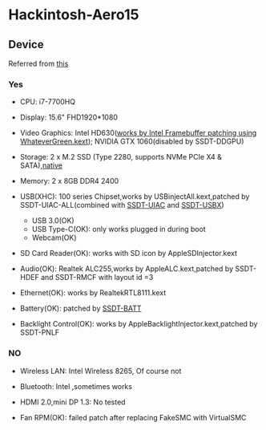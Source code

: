 # Hackintosh-Aero15

## Device 

Referred from [this](https://www.gigabyte.com/Laptop/AERO-15--i7-7700HQ#sp)

### Yes 

- CPU: i7-7700HQ

- Display: 15.6" FHD1920*1080

- Video Graphics: Intel HD630([works by Intel Framebuffer patching using WhateverGreen.kext](https://www.tonymacx86.com/threads/guide-intel-framebuffer-patching-using-whatevergreen.256490/)); 
NVIDIA GTX 1060(disabled by SSDT-DDGPU)

- Storage: 2 x M.2 SSD (Type 2280, supports NVMe PCIe X4 & SATA),[native](https://github.com/RehabMan/patch-nvme)

- Memory: 2 x 8GB DDR4 2400 

- USB(XHC): 100 series Chipset,works by USBinjectAll.kext,patched by SSDT-UIAC-ALL(combined with [SSDT-UIAC](https://www.tonymacx86.com/threads/guide-creating-a-custom-ssdt-for-usbinjectall-kext.211311/) and [SSDT-USBX](https://www.tonymacx86.com/threads/guide-usb-power-property-injection-for-sierra-and-later.222266/))
  - USB 3.0(OK)
  - USB Type-C(OK): only works plugged in during boot
  - Webcam(OK)

- SD Card Reader(OK): works with SD icon by AppleSDInjector.kext

- Audio(OK): Realtek ALC255,works by AppleALC.kext,patched by SSDT-HDEF and SSDT-RMCF with layout id =3

- Ethernet(OK): works by RealtekRTL8111.kext

- Battery(OK): patched by [SSDT-BATT](https://blog.neroxps.cn/2017/02/25/Hotpatch/)

- Backlight Control(OK): works by AppleBacklightInjector.kext,patched by SSDT-PNLF

### NO

- Wireless LAN: Intel Wireless 8265, Of course not

- Bluetooth: Intel ,sometimes works

- HDMI 2.0,mini DP 1.3: No tested

- Fan RPM(OK): failed patch after replacing FakeSMC with VirtualSMC
